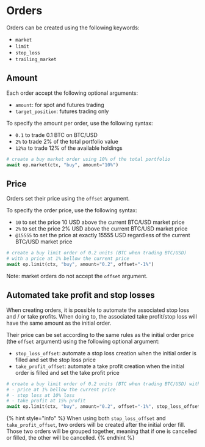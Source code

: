 # Orders

Orders can be created using the following keywords:
- `market`
- `limit`
- `stop_loss`
- `trailing_market`

## Amount
Each order accept the following optional arguments:
- `amount`: for spot and futures trading
- `target_position`: futures trading only

To specify the amount per order, use the following syntax:
- `0.1` to trade 0.1 BTC on BTC/USD 
- `2%` to trade 2% of the total portfolio value
- `12%a` to trade 12% of the available holdings

``` python
# create a buy market order using 10% of the total portfolio
await op.market(ctx, "buy", amount="10%")
```

## Price
Orders set their price using the `offset` argument.

To specify the order price, use the following syntax:
- `10` to set the price 10 USD above the current BTC/USD market price 
- `2%` to set the price 2% USD above the current BTC/USD market price
- `@15555` to set the price at exactly 15555 USD regardless of the current BTC/USD market price

``` python
# create a buy limit order of 0.2 units (BTC when trading BTC/USD) 
# with a price at 1% bellow the current price
await op.limit(ctx, "buy", amount="0.2", offset="-1%")
```

Note: market orders do not accept the `offset` argument.

## Automated take profit and stop losses
When creating orders, it is possible to automate the associated 
stop loss and / or take profits. When doing to, the associated take profit/stop loss will have 
the same amount as the initial order.

Their price can be set according to the same rules as the initial order price 
(the `offset` argument) using the following optional argument:
- `stop_loss_offset`: automate a stop loss creation when the initial order is filled and set the stop loss price
- `take_profit_offset`: automate a take profit creation when the initial order is filled and set the take profit price

``` python
# create a buy limit order of 0.2 units (BTC when trading BTC/USD) with: 
# - price at 1% bellow the current price
# - stop loss at 10% loss
# - take profit at 15% profit
await op.limit(ctx, "buy", amount="0.2", offset="-1%", stop_loss_offset="-10%", take_profit_offset="15%")
```

{% hint style="info" %}
When using both `stop_loss_offset` and `take_profit_offset`, two orders will be created after the initial order fill.
Those two orders will be grouped together, meaning that if one is cancelled or filled, the other will be cancelled.
{% endhint %}
